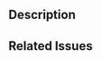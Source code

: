 <!--
  Have any questions? Ask in this Issue and I will be happy to help. :)
-->

## Description

<!-- Write a brief description of the changes introduced by this PR. -->

## Related Issues

<!--
  Link to the issue that is fixed by this PR (if there is one)
  e.g. Fixes #1111, Addresses #1111, Related to #1111, etc.
-->
